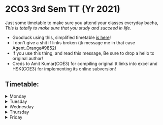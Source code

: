 # 2CO3 3rd Sem TT (Yr 2021)

Just some timetable to make sure you attend your classes everyday bacha, *This is totally to make sure that you study and succeed in life.*

- Goodluck using this, simplified timetable [is here](https://hari01584.github.io/studymap/tt/2co3_wa)!
- I don't give a shit if links broken (jk message me in that case Agent_Orange#9852)
- If you use this thing, and read this message, Be sure to drop a hello to original author!
- Creds to Amit Kumar(COE3) for compiling original tt links into excel and HSK(COE3) for implementing its online subversion!

## Timetable:
<details><summary> Monday </summary><blockquote>
 <details><summary> 9:40 Operating System (Lecture) </summary><blockquote>
 <a href='https://tiet.zoom.us/my/CSED3'>https://tiet.zoom.us/my/CSED3</a> 
</blockquote></details>

<details><summary> 10:30 Engineering Materials (Lecture) </summary><blockquote>
 <a href='https://tiet.zoom.us/my/spms1'>https://tiet.zoom.us/my/spms1</a> 
</blockquote></details>

<details><summary> 11:20 Mathematics (Lecture) </summary><blockquote>
 <a href='https://tiet.zoom.us/my/CSED2'>https://tiet.zoom.us/my/CSED2</a> 
</blockquote></details>

<details><summary> 12:10 Numerical Analysis (Lecture) </summary><blockquote>
 <a href='https://tiet.zoom.us/my/tietsom3'>https://tiet.zoom.us/my/tietsom3</a> 
</blockquote></details>

<details><summary> 2:40 DS and Algorithms (Lecture) </summary><blockquote>
 <a href='https://tiet.zoom.us/my/CSED12'>https://tiet.zoom.us/my/CSED12</a> 
</blockquote></details>
 
</blockquote></details>
<details><summary> Tuesday </summary><blockquote>
 <details><summary> 9:40 Mathematics (TUT.) </summary><blockquote>
 <a href='https://tiet.zoom.us/my/CSED8'>https://tiet.zoom.us/my/CSED8</a> 
</blockquote></details>

<details><summary> 1:00 Operating System (LAB) </summary><blockquote>
 <a href='https://tiet.zoom.us/my/CSED3'>https://tiet.zoom.us/my/CSED3</a> 
</blockquote></details>

<details><summary> 1:50 Operating System (LAB) </summary><blockquote>
 <a href='https://tiet.zoom.us/my/CSED3'>https://tiet.zoom.us/my/CSED3</a> 
</blockquote></details>
 
</blockquote></details>
<details><summary> Wednesday </summary><blockquote>
 <details><summary> 8:00 Engineering Materials (LAB) </summary><blockquote>
 <a href='https://tiet.zoom.us/my/spms3'>https://tiet.zoom.us/my/spms3</a> 
</blockquote></details>

<details><summary> 8:50 Engineering Materials (LAB) </summary><blockquote>
 <a href='https://tiet.zoom.us/my/spms3'>https://tiet.zoom.us/my/spms3</a> 
</blockquote></details>

<details><summary> 1:00 Numerical Analysis (LAB) </summary><blockquote>
 <a href='https://tiet.zoom.us/my/tietsom6'>https://tiet.zoom.us/my/tietsom6</a> 
</blockquote></details>

<details><summary> 1:50 Numerical Analysis (LAB) </summary><blockquote>
 <a href='https://tiet.zoom.us/my/tietsom6'>https://tiet.zoom.us/my/tietsom6</a> 
</blockquote></details>

<details><summary> 3:30 Practical Computing (Lecture) </summary><blockquote>
 <a href='https://tiet.zoom.us/my/CSED1'>https://tiet.zoom.us/my/CSED1</a> 
</blockquote></details>

<details><summary> 4:20 Data Structure (Lecture) </summary><blockquote>
 <a href='https://tiet.zoom.us/my/CSED1'>https://tiet.zoom.us/my/CSED1</a> 
</blockquote></details>

<details><summary> 5:10 Engineering Design Project (Lecture) </summary><blockquote>
 <a href='https://tiet.zoom.us/my/eced3'>https://tiet.zoom.us/my/eced3</a> 
</blockquote></details>
 
</blockquote></details>
<details><summary> Thursday </summary><blockquote>
 <details><summary> 8:00 Numerical Analysis (Lecture) </summary><blockquote>
 <a href='https://tiet.zoom.us/my/tietsom3'>https://tiet.zoom.us/my/tietsom3</a> 
</blockquote></details>

<details><summary> 8:50 Mathematics (Lecture) </summary><blockquote>
 <a href='https://tiet.zoom.us/my/CSED1'>https://tiet.zoom.us/my/CSED1</a> 
</blockquote></details>

<details><summary> 9:40 Engineering Design Project (LAB) </summary><blockquote>
 <a href='https://tiet.zoom.us/my/eced11'>https://tiet.zoom.us/my/eced11</a> 
</blockquote></details>

<details><summary> 10:30 Engineering Design Project (LAB) </summary><blockquote>
 <a href='https://tiet.zoom.us/my/eced11'>https://tiet.zoom.us/my/eced11</a> 
</blockquote></details>

<details><summary> 11:20 Engineering Material (Lecture) </summary><blockquote>
 <a href='https://tiet.zoom.us/my/spms1'>https://tiet.zoom.us/my/spms1</a> 
</blockquote></details>

<details><summary> 12:10 Operating System (Lecture) </summary><blockquote>
 <a href='https://tiet.zoom.us/my/CSED1'>https://tiet.zoom.us/my/CSED1</a> 
</blockquote></details>

<details><summary> 4:20 Engineering Materials (TUT) </summary><blockquote>
 <a href='https://tiet.zoom.us/my/spms2'>https://tiet.zoom.us/my/spms2</a> 
</blockquote></details>
 
</blockquote></details>
<details><summary> Friday </summary><blockquote>
 <details><summary> 8:00 DS and Algorithms (LAB) </summary><blockquote>
 <a href='https://tiet.zoom.us/my/CSED5'>https://tiet.zoom.us/my/CSED5</a> 
</blockquote></details>

<details><summary> 8:50 DS and Algorithms (LAB) </summary><blockquote>
 <a href='https://tiet.zoom.us/my/CSED5'>https://tiet.zoom.us/my/CSED5</a> 
</blockquote></details>

<details><summary> 9:40 Practical Computing (LAB) </summary><blockquote>
 <a href='https://tiet.zoom.us/my/CSED10'>https://tiet.zoom.us/my/CSED10</a> 
</blockquote></details>

<details><summary> 10:30 Practical Computing (LAB) </summary><blockquote>
 <a href='https://tiet.zoom.us/my/CSED10'>https://tiet.zoom.us/my/CSED10</a> 
</blockquote></details>

<details><summary> 11:20 Engineering Materials (Lecture) </summary><blockquote>
 <a href='https://tiet.zoom.us/my/spms1'>https://tiet.zoom.us/my/spms1</a> 
</blockquote></details>

<details><summary> 12:10 Numerical Analysis (Lecture) </summary><blockquote>
 <a href='https://tiet.zoom.us/my/tietsom3'>https://tiet.zoom.us/my/tietsom3</a> 
</blockquote></details>

<details><summary> 2:40 Operating System (Lecture) </summary><blockquote>
 <a href='https://tiet.zoom.us/my/CSED1'>https://tiet.zoom.us/my/CSED1</a> 
</blockquote></details>

<details><summary> 3:30 Mathematics (Lecture) </summary><blockquote>
 <a href='https://tiet.zoom.us/my/CSED2'>https://tiet.zoom.us/my/CSED2</a> 
</blockquote></details>

<details><summary> 4:20 DS and Algorithms (Lecture) </summary><blockquote>
 <a href='https://tiet.zoom.us/my/CSED1'>https://tiet.zoom.us/my/CSED1</a> 
</blockquote></details>
 
</blockquote></details>
